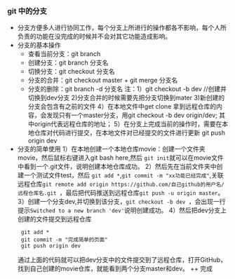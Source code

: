 ### git 中的分支
+ 分支方便多人进行协同工作，每个分支上所进行的操作都各不影响，每个人所负责的功能在没完成的时候并不会对其它功能造成影响。
+ 分支的基本操作
  + 查看当前分支：git branch
  + 创建分支：git branch 分支名 
  + 切换分支：git checkout 分支名
  + 分支的合并：git checkout master + git merge 分支名
  + 分支的删除：git branch -d 分支名
  注：1）git checkout -b dev //创建并切换到dev分支
    2)分支合并的时候需要先把分支切换到mater
    3)新创建的分支会包含有之前的文件
    4）在本地文件中get clone 拿到远程仓库的内容，会发现只有一个master分支，用git checkout -b dev origin/dev; 其中origin代表远程仓库的地址；
    5）在分支上完成当前的操作时，需要在本地仓库对代码进行提交，在本地文件对已经提交的文件进行更新 git push origin dev
+ 分支的简单使用
1）在本地创建一个本地仓库movie：创建一个文件夹movie，然后鼠标右键进入git bash here,然后
`git init`就可以在movie文件中看到一个.git文件，说明创建本地仓库成功。
2）然后先在当前文件夹中创建一个测试文件test，然后 `git add *`,`git commit -m "xx功能已经完成"`,关联远程仓库`git remote add origin https://github.com/自己github的用户名/远程仓库名.git `，最后把代码推送到远程仓库`git push -u origin master`。
3）创建一个分支dev,并切换到该分支，`git checkout -b dev `，会出现一行提示`Switched to a new branch 'dev'`说明创建成功。
4）然后把dev分支上创建的文件提交到远程仓库
    ```
     git add *
     git commit -m "完成简单的页面"
     git push origin dev
    ```
    通过上面的代码就可以把dev分支中的文件提交到了远程仓库，打开GitHub，找到自己创建的movie仓库，就能看到两个分支master和dev。
    ++ 完成
